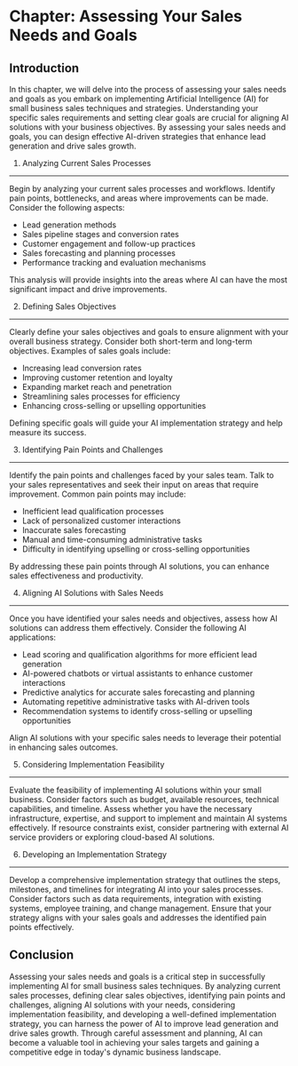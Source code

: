 Chapter: Assessing Your Sales Needs and Goals
=============================================

Introduction
------------

In this chapter, we will delve into the process of assessing your sales needs and goals as you embark on implementing Artificial Intelligence (AI) for small business sales techniques and strategies. Understanding your specific sales requirements and setting clear goals are crucial for aligning AI solutions with your business objectives. By assessing your sales needs and goals, you can design effective AI-driven strategies that enhance lead generation and drive sales growth.

1. Analyzing Current Sales Processes
------------------------------------

Begin by analyzing your current sales processes and workflows. Identify pain points, bottlenecks, and areas where improvements can be made. Consider the following aspects:

* Lead generation methods
* Sales pipeline stages and conversion rates
* Customer engagement and follow-up practices
* Sales forecasting and planning processes
* Performance tracking and evaluation mechanisms

This analysis will provide insights into the areas where AI can have the most significant impact and drive improvements.

2. Defining Sales Objectives
----------------------------

Clearly define your sales objectives and goals to ensure alignment with your overall business strategy. Consider both short-term and long-term objectives. Examples of sales goals include:

* Increasing lead conversion rates
* Improving customer retention and loyalty
* Expanding market reach and penetration
* Streamlining sales processes for efficiency
* Enhancing cross-selling or upselling opportunities

Defining specific goals will guide your AI implementation strategy and help measure its success.

3. Identifying Pain Points and Challenges
-----------------------------------------

Identify the pain points and challenges faced by your sales team. Talk to your sales representatives and seek their input on areas that require improvement. Common pain points may include:

* Inefficient lead qualification processes
* Lack of personalized customer interactions
* Inaccurate sales forecasting
* Manual and time-consuming administrative tasks
* Difficulty in identifying upselling or cross-selling opportunities

By addressing these pain points through AI solutions, you can enhance sales effectiveness and productivity.

4. Aligning AI Solutions with Sales Needs
-----------------------------------------

Once you have identified your sales needs and objectives, assess how AI solutions can address them effectively. Consider the following AI applications:

* Lead scoring and qualification algorithms for more efficient lead generation
* AI-powered chatbots or virtual assistants to enhance customer interactions
* Predictive analytics for accurate sales forecasting and planning
* Automating repetitive administrative tasks with AI-driven tools
* Recommendation systems to identify cross-selling or upselling opportunities

Align AI solutions with your specific sales needs to leverage their potential in enhancing sales outcomes.

5. Considering Implementation Feasibility
-----------------------------------------

Evaluate the feasibility of implementing AI solutions within your small business. Consider factors such as budget, available resources, technical capabilities, and timeline. Assess whether you have the necessary infrastructure, expertise, and support to implement and maintain AI systems effectively. If resource constraints exist, consider partnering with external AI service providers or exploring cloud-based AI solutions.

6. Developing an Implementation Strategy
----------------------------------------

Develop a comprehensive implementation strategy that outlines the steps, milestones, and timelines for integrating AI into your sales processes. Consider factors such as data requirements, integration with existing systems, employee training, and change management. Ensure that your strategy aligns with your sales goals and addresses the identified pain points effectively.

Conclusion
----------

Assessing your sales needs and goals is a critical step in successfully implementing AI for small business sales techniques. By analyzing current sales processes, defining clear sales objectives, identifying pain points and challenges, aligning AI solutions with your needs, considering implementation feasibility, and developing a well-defined implementation strategy, you can harness the power of AI to improve lead generation and drive sales growth. Through careful assessment and planning, AI can become a valuable tool in achieving your sales targets and gaining a competitive edge in today's dynamic business landscape.
